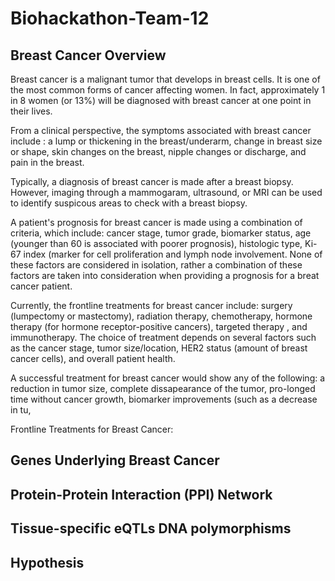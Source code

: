 # Biohackathon-Team-12

## Breast Cancer Overview
Breast cancer is a malignant tumor that develops in breast cells. It is one of the most common forms of cancer affecting women. In fact, approximately 1 in 8 women (or 13%) will be diagnosed with breast cancer at one point in their lives. 

From a clinical perspective, the symptoms associated with breast cancer include : a lump or thickening in the breast/underarm, change in breast size or shape, skin changes on the breast, nipple changes or discharge, and pain in the breast. 

Typically, a diagnosis of breast cancer is made after a breast biopsy. However, imaging through a mammogaram, ultrasound, or MRI can be used to identify suspicous areas to check with a breast biopsy.

A patient's prognosis for breast cancer is made using a combination of criteria, which include: cancer stage, tumor grade, biomarker status, age (younger than 60 is associated with poorer prognosis), histologic type, Ki-67 index (marker for cell proliferation and lymph node involvement. None of these factors are considered in isolation, rather a combination of these factors are taken into consideration when providing a prognosis for a breat cancer patient.

Currently, the frontline treatments for breast cancer include: surgery (lumpectomy or mastectomy), radiation therapy, chemotherapy, hormone therapy (for hormone receptor-positive cancers), targeted therapy , and immunotherapy. The choice of treatment depends on several factors such as the cancer stage, tumor size/location, HER2 status (amount of breast cancer cells), and overall patient health.

A successful treatment for breast cancer would show any of the following: a reduction in tumor size, complete dissapearance of the tumor, pro-longed time without cancer growth, biomarker improvements (such as a decrease in tu, 

Frontline Treatments for Breast Cancer:
## Genes Underlying Breast Cancer

## Protein-Protein Interaction (PPI) Network

## Tissue-specific eQTLs DNA polymorphisms

## Hypothesis
